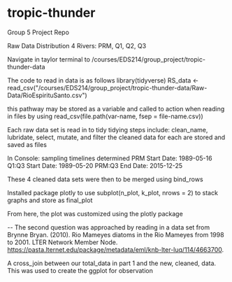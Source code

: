 # tropic-thunder
Group 5 Project Repo

Raw Data Distribution
4 Rivers: PRM, Q1, Q2, Q3 

Navigate in taylor terminal to /courses/EDS214/group_project/tropic-thunder-data

The code to read in data is as follows library(tidyverse)
RS_data <- read_csv("/courses/EDS214/group_project/tropic-thunder-data/Raw-Data/RioEspirituSanto.csv")

this pathway may be stored as a variable and called to action when reading in files by using read_csv(file.path(var-name, fsep = file-name.csv))


Each raw data set is read in to tidy
tidying steps include:
clean_name, lubridate, select, mutate, and filter
the cleaned data for each are stored and saved as files

In Console: sampling timelines determined
PRM Start Date: 1989-05-16
Q1:Q3 Start Date: 1989-05-20
PRM:Q3 End Date: 2015-12-25

These 4 cleaned data sets were then to be merged using bind_rows

Installed package plotly to use subplot(n_plot, k_plot, nrows = 2) to stack graphs and store as final_plot

From here, the plot was customized using the plotly package

--
The second question was approached by reading in a data set from Brynne Bryan. (2010). Rio Mameyes diatoms in the Rio Mameyes from 1998 to 2001. LTER Network Member Node. https://pasta.lternet.edu/package/metadata/eml/knb-lter-luq/114/4663700.

A cross_join between our total_data in part 1 and the new, cleaned, data.
This was used to create the ggplot for observation
